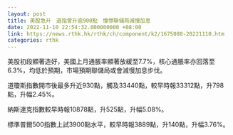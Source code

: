 ```yaml
---
layout: post
title: 美股急升　道指曾升逾900點　憧憬聯儲局減慢加息
date: 2022-11-10 22:54:32.000000000 +08:00
link: https://news.rthk.hk/rthk/ch/component/k2/1675080-20221110.htm
categories: rthk
---
```


美股初段顯著造好，美國上月通脹率顯著放緩至7.7%，核心通脹率亦回落至6.3%，均低於預期，市場預期聯儲局或會減慢加息步伐。

道瓊斯指數開市後最多升近930點，觸及33440點，較早時報33312點，升798點，升幅2.45%。

納斯達克指數較早時報10878點，升525點，升幅5.08%。

標準普爾500指數上試3900點水平，較早時報3889點，升140點，升幅3.76%。
